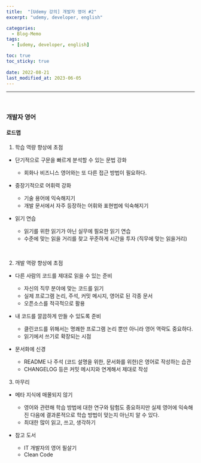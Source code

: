```yaml
---
title:  "[Udemy 강의] 개발자 영어 #2"
excerpt: "udemy, developer, english"

categories:
  - Blog-Memo
tags:
  - [udemy, developer, english]

toc: true
toc_sticky: true
 
date: 2022-08-21 
last_modified_at: 2023-06-05
---
```


***

<br>

### 개발자 영어

#### 로드맵  

1. 학습 역량 향상에 초점  

* 단기적으로 구문을 빠르게 분석할 수 있는 문법 강화  
  - 회화나 비즈니스 영어와는 또 다른 접근 방법이 필요하다.  

* 중장기적으로 어휘력 강화  
  - 기술 용어에 익숙해지기
  - 개발 문서에서 자주 등장하는 어휘와 표현법에 익숙해지기

* 읽기 연습  
  - 읽기를 위한 읽기가 아닌 실무에 필요한 읽기 연습  
  - 수준에 맞는 읽을 거리를 찾고 꾸준하게 시간을 투자 (직무에 맞는 읽을거리)  

<br>

2. 개발 역량 향상에 초점  

* 다른 사람의 코드를 제대로 읽을 수 있는 준비
  - 자신의 직무 분야에 맞는 코드를 읽기
  - 실제 프로그램 논리, 주석, 커밋 메시지, 영어로 된 각종 문서  
  - 오픈소스를 적극적으로 활용

* 내 코드를 깔끔하게 만들 수 있도록 준비  
  - 클린코드를 위해서는 명쾌한 프로그램 논리 뿐만 아니라 영어 역략도 중요하다.  
  - 읽기에서 쓰기로 확장되는 시점  

* 문서화에 신경  
  - README 나 주석 (코드 설명을 위한, 문서화를 위한)은 영어로 작성하는 습관  
  - CHANGELOG 등은 커밋 메시지와 연계해서 제대로 작성  

3. 마무리  

* 메타 지식에 매몰되지 않기
  - 영어와 관련해 학습 방법에 대한 연구와 탐험도 중요하지만 실제 영어에 익숙해진 다음에 결과론적으로 학습 방법이 맞는지 아닌지 알 수 있다.  
  - 최대한 많이 읽고, 쓰고, 생각하기  


* 참고 도서  

  - IT 개발자의 영어 필살기 
  - Clean Code